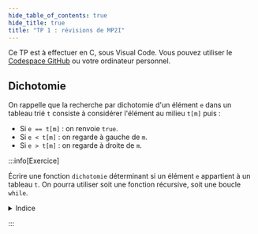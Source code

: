 ```yaml
---
hide_table_of_contents: true
hide_title: true
title: "TP 1 : révisions de MP2I"
---
```


Ce TP est à effectuer en C, sous Visual Code. Vous pouvez utiliser le [Codespace GitHub](./0_codespace.md) ou votre ordinateur personnel.  

## Dichotomie

On rappelle que la recherche par dichotomie d'un élément `e` dans un tableau trié `t` consiste à considérer l'élément au milieu `t[m]` puis :
- Si `e == t[m]` : on renvoie `true`.
- Si `e < t[m]` : on regarde à gauche de `m`.
- Si `e > t[m]` : on regarde à droite de `m`.


:::info[Exercice]

Écrire une fonction `dichotomie` déterminant si un élément `e` appartient à un tableau `t`. On pourra utiliser soit une fonction récursive, soit une boucle `while`.

<details>
<summary>Indice</summary>

<Tabs>
<TabItem label="Version récursive">

```c
#include <stdbool.h>
#include <stdio.h>

bool dichotomie(int* t, int e, int i, int j) {
    // détermine si e apparait entre les indices i et j de t
    ...
}

int main() {
    int t[10] = {-4, -2, 0, 1, 3, 5, 7, 9, 11, 13};
    printf("%d\n", dichotomie(t, 1, 0, 10)); // 1 
    printf("%d\n", dichotomie(t, 4, 0, 10)); // 0
    printf("%d\n", dichotomie(t, 13, 0, 10)); // 1
    return 0;
}
```
</TabItem>
<TabItem label="Version itérative">

```c
#include <stdbool.h>
#include <stdio.h>

bool dichotomie(int* t, int e, int n){
    ...
}

int main() {
    int t[10] = {-4, -2, 0, 1, 3, 5, 7, 9, 11, 13};
    printf("%d\n", dichotomie(t, 1, 10)); // 1 
    printf("%d\n", dichotomie(t, 4, 10)); // 0
    printf("%d\n", dichotomie(t, 13, 10)); // 1
    return 0;
}
```
</TabItem>
</Tabs>
</details>

:::
